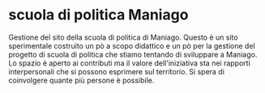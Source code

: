 # scuola di politica Maniago
Gestione del sito della scuola di politica di Maniago.
Questo è un sito sperimentale costruito un pò a scopo didattico e un pò per la gestione del progetto di scuola di politica che stiamo tentando di sviluppare a Maniago.
Lo spazio è aperto ai contributi ma il valore dell'iniziativa sta nei rapporti interpersonali che si possono esprimere sul territorio.
Si spera di coinvolgere quante più persone è possibile.
